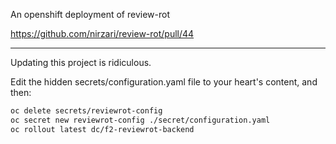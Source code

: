 An openshift deployment of review-rot

https://github.com/nirzari/review-rot/pull/44

---

Updating this project is ridiculous.

Edit the hidden secrets/configuration.yaml file to your heart's content, and then:

```bash
oc delete secrets/reviewrot-config
oc secret new reviewrot-config ./secret/configuration.yaml
oc rollout latest dc/f2-reviewrot-backend
```
